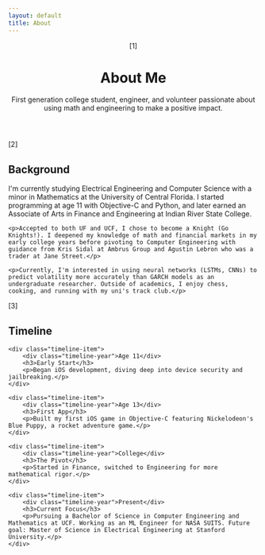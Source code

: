```yaml
---
layout: default
title: About
---
```


<header class="page-header">
    <span class="page-marker">[1]</span>
    <h1>About Me</h1>
    <p class="intro">First generation college student, engineer, and volunteer passionate about using math and engineering to make a positive impact.</p>
</header>

<section class="about-content">
    <span class="section-marker">[2]</span>
    <h2>Background</h2>
    <p>I'm currently studying Electrical Engineering and Computer Science with a minor in Mathematics at the University of Central Florida. I started programming at age 11 with Objective-C and Python, and later earned an Associate of Arts in Finance and Engineering at Indian River State College.</p>
    
    <p>Accepted to both UF and UCF, I chose to become a Knight (Go Knights!). I deepened my knowledge of math and financial markets in my early college years before pivoting to Computer Engineering with guidance from Kris Sidal at Ambrus Group and Agustin Lebron who was a trader at Jane Street.</p>
    
    <p>Currently, I'm interested in using neural networks (LSTMs, CNNs) to predict volatility more accurately than GARCH models as an undergraduate researcher. Outside of academics, I enjoy chess, cooking, and running with my uni's track club.</p>
</section>

<section class="journey-section">
    <span class="section-marker">[3]</span>
    <h2>Timeline</h2>
    
    <div class="timeline-item">
        <div class="timeline-year">Age 11</div>
        <h3>Early Start</h3>
        <p>Began iOS development, diving deep into device security and jailbreaking.</p>
    </div>
    
    <div class="timeline-item">
        <div class="timeline-year">Age 13</div>
        <h3>First App</h3>
        <p>Built my first iOS game in Objective-C featuring Nickelodeon's Blue Puppy, a rocket adventure game.</p>
    </div>
    
    <div class="timeline-item">
        <div class="timeline-year">College</div>
        <h3>The Pivot</h3>
        <p>Started in Finance, switched to Engineering for more mathematical rigor.</p>
    </div>
    
    <div class="timeline-item">
        <div class="timeline-year">Present</div>
        <h3>Current Focus</h3>
        <p>Pursuing a Bachelor of Science in Computer Engineering and Mathematics at UCF. Working as an ML Engineer for NASA SUITS. Future goal: Master of Science in Electrical Engineering at Stanford University.</p>
    </div>
</section>

